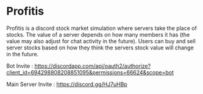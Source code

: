 # Profitis

Profitis is a discord stock market simulation where servers take the place of stocks.
The value of a server depends on how many members it has (the value may also adjust for chat activity in the future).
Users can buy and sell server stocks based on how they think the servers stock value will change in the future.

Bot Invite : https://discordapp.com/api/oauth2/authorize?client_id=694298808208851095&permissions=66624&scope=bot

Main Server Invite : https://discord.gg/HJ7uHBp
